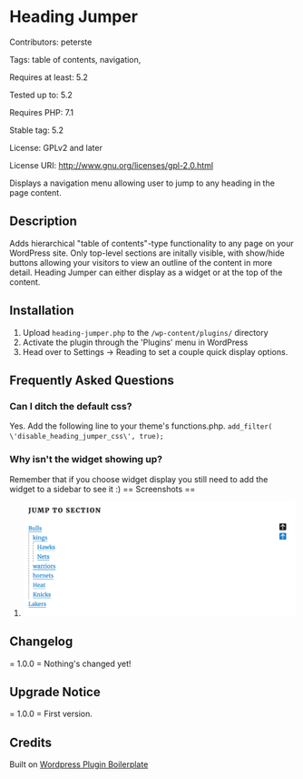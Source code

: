 # Heading Jumper

Contributors: peterste

Tags: table of contents, navigation,

Requires at least: 5.2

Tested up to: 5.2

Requires PHP: 7.1

Stable tag: 5.2

License: GPLv2 and later

License URI: http://www.gnu.org/licenses/gpl-2.0.html

Displays a navigation menu allowing user to jump to any heading in the page content.

## Description
Adds hierarchical \"table of contents\"-type functionality to any page on your WordPress site. Only top-level sections are initally visible, with show/hide buttons allowing your visitors to view an outline of the content in more detail. Heading Jumper can either display as a widget or at the top of the content.

## Installation
1. Upload `heading-jumper.php` to the `/wp-content/plugins/` directory
2. Activate the plugin through the \'Plugins\' menu in WordPress
3. Head over to Settings -> Reading to set a couple quick display options.

## Frequently Asked Questions
### Can I ditch the default css?
Yes. Add the following line to your theme\'s functions.php.
    `add_filter( \'disable_heading_jumper_css\', true);`

### Why isn\'t the widget showing up?
Remember that if you choose widget display you still need to add the widget to a sidebar to see it :)
== Screenshots ==
1. ![Heading Jumper on a page.](./heading-jumper-screenshot.png "Heading Jumper")

## Changelog
= 1.0.0 =
Nothing\'s changed yet!

## Upgrade Notice
= 1.0.0 =
First version.

## Credits
Built on [Wordpress Plugin Boilerplate](http://wppb.io/, "wordpress plugin boilerplate")
